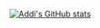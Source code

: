 [![Addi's GitHub stats](https://github-readme-stats.vercel.app/api?username=addicheung&show_icons=true&count_private=true&theme=dracula)](https://github.com/anuraghazra/github-readme-stats)
